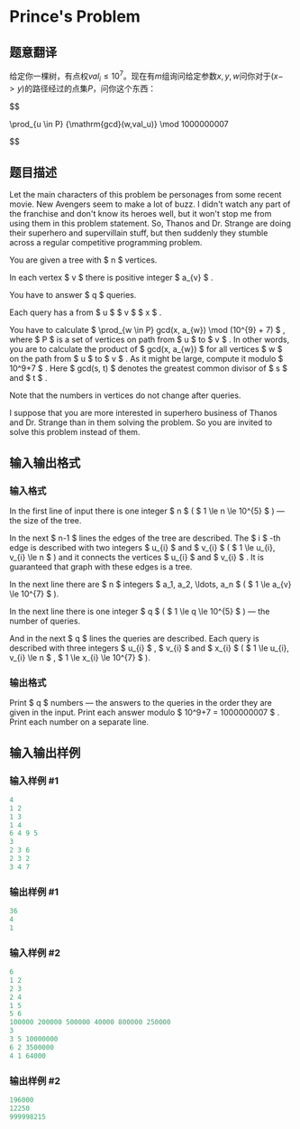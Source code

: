 # Prince&#039;s Problem

## 题意翻译

 给定你一棵树，有点权$val_i\le 10^7$。现在有$m$组询问给定参数$x,y,w$问你对于$(x->y)$的路径经过的点集$P$，问你这个东西：

$$

\prod_{u \in P} {\mathrm{gcd}(w,val_u)} \mod 1000000007

$$

## 题目描述

Let the main characters of this problem be personages from some recent movie. New Avengers seem to make a lot of buzz. I didn't watch any part of the franchise and don't know its heroes well, but it won't stop me from using them in this problem statement. So, Thanos and Dr. Strange are doing their superhero and supervillain stuff, but then suddenly they stumble across a regular competitive programming problem.

You are given a tree with $ n $ vertices.

In each vertex $ v $ there is positive integer $ a_{v} $ .

You have to answer $ q $ queries.

Each query has a from $ u $ $ v $ $ x $ .

You have to calculate $ \prod_{w \in P} gcd(x, a_{w}) \mod (10^{9} + 7) $ , where $ P $ is a set of vertices on path from $ u $ to $ v $ . In other words, you are to calculate the product of $ gcd(x, a_{w}) $ for all vertices $ w $ on the path from $ u $ to $ v $ . As it might be large, compute it modulo $ 10^9+7 $ . Here $ gcd(s, t) $ denotes the greatest common divisor of $ s $ and $ t $ .

Note that the numbers in vertices do not change after queries.

I suppose that you are more interested in superhero business of Thanos and Dr. Strange than in them solving the problem. So you are invited to solve this problem instead of them.

## 输入输出格式

### 输入格式

In the first line of input there is one integer $ n $ ( $ 1 \le n \le 10^{5} $ ) — the size of the tree.

In the next $ n-1 $ lines the edges of the tree are described. The $ i $ -th edge is described with two integers $ u_{i} $ and $ v_{i} $ ( $ 1 \le u_{i}, v_{i} \le n $ ) and it connects the vertices $ u_{i} $ and $ v_{i} $ . It is guaranteed that graph with these edges is a tree.

In the next line there are $ n $ integers $ a_1, a_2, \ldots, a_n $ ( $ 1 \le a_{v} \le 10^{7} $ ).

In the next line there is one integer $ q $ ( $ 1 \le q \le 10^{5} $ ) — the number of queries.

And in the next $ q $ lines the queries are described. Each query is described with three integers $ u_{i} $ , $ v_{i} $ and $ x_{i} $ ( $ 1 \le u_{i}, v_{i} \le n $ , $ 1 \le x_{i} \le 10^{7} $ ).

### 输出格式

Print $ q $ numbers — the answers to the queries in the order they are given in the input. Print each answer modulo $ 10^9+7 = 1000000007 $ . Print each number on a separate line.

## 输入输出样例

### 输入样例 #1

```cpp
4
1 2
1 3
1 4
6 4 9 5
3
2 3 6
2 3 2
3 4 7

```
### 输出样例 #1

```cpp
36
4
1

```
### 输入样例 #2

```cpp
6
1 2
2 3
2 4
1 5
5 6
100000 200000 500000 40000 800000 250000
3
3 5 10000000
6 2 3500000
4 1 64000

```
### 输出样例 #2

```cpp
196000
12250
999998215

```

